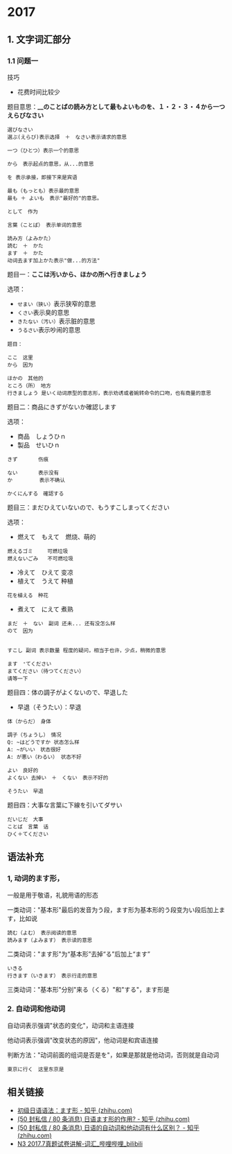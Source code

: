 # 2017

## 1. 文字词汇部分

### 1.1 问题一

技巧

- 花费时间比较少

题目意思：**__のことばの読み方として最もよいものを、１・２・３・４から一つえらびなさい**

```
選びなさい
選ぶ(えらび)表示选择　＋　なさい表示请求的意思

一つ（ひとつ）表示一个的意思

から　表示起点的意思，从...的意思

を 表示承接，即接下来是宾语

最も（もっとも）表示最的意思
最も ＋ よいも　表示"最好的"的意思。

として　作为

言葉（ことば）　表示单词的意思

読み方（よみかた）
読む　＋　かた
ます　＋　かた
动词去ます加上かた表示"做...的方法"
```

题目一：**ここは汚いから、ほかの所へ行きましょう**

选项：

- `せまい（狭い）`表示狭窄的意思
- `くさい`表示臭的意思
- `きたない（汚い）`表示脏的意思
- `うるさい`表示吵闹的意思

```
题目：

ここ　这里
から　因为

ほかの　其他的
ところ（所）　地方
行きましょう 是いく动词原型的意志形，表示劝诱或者婉转命令的口吻，也有商量的意思
```

题目二：商品にきずがないか確認します

选项：

- 商品　しょうひｎ
- 製品　せいひｎ

```
きず　		伤痕

ない　 	表示没有
か　  	 表示不确认

かくにんする　確認する　
```

题目三：まだひえていないので、もうすこしまってください

选项：

- 燃えて　もえて　燃烧、萌的

```
燃えるゴミ　   可燃垃圾
燃えないごみ   不可燃垃圾
```

- 冷えて　ひえて 变凉
- 植えて　うえて 种植

```
花を植える　种花
```

- 煮えて　にえて 煮熟

```
まだ　＋　ない　副词 还未... 还有没怎么样
のて　因为


すこし 副词 表示数量 程度的疑问，相当于也许，少点，稍微的意思

ます　⁺てください　
まてください（待つてください）
请等一下
```

题目四：体の調子がよくないので、早退した

- 早退（そうたい）：早退

```
体（からだ）　身体

調子（ちょうし）　情况
Q: ~はどうですか 状态怎么样
A: ~がいい　状态很好
A: が悪い（わるい） 状态不好

よい　良好的
よくない 去掉い　＋　くない　表示不好的

そうたい　早退
```

题目四：大事な言葉に下線を引いてダサい　

```
だいじだ　大事
ことば　言葉　话
ひく＋てください
```





## 语法补充

### 1, 动词的ます形，

一般是用于敬语，礼貌用语的形态

一类动词："基本形"最后的发音为う段，ます形为基本形的う段变为い段后加上ます，比如说

```
読む（よむ）　表示阅读的意思
読みます（よみます）　表示读的意思
```

二类动词："ます形"为“基本形”去掉“る”后加上“ます”

```
いきる　　
行きます（いきます）　表示行走的意思
```

三类动词："基本形"分别"来る（くる）"和"する"，ます形是

### 2. 自动词和他动词

自动词表示强调"状态的变化"，动词和主语连接

他动词表示强调"改变状态的原因"，他动词是和宾语连接

判断方法："动词前面的组词是否是を"，如果是那就是他动词，否则就是自动词

```
東京に行く　这里东京是
```



## 相关链接

- [初级日语语法：ます形 - 知乎 (zhihu.com)](https://zhuanlan.zhihu.com/p/41021262)
- [(50 封私信 / 80 条消息) 日语ます形的作用? - 知乎 (zhihu.com)](https://www.zhihu.com/question/534870780)
- [(50 封私信 / 80 条消息) 日语的自动词和他动词有什么区别？ - 知乎 (zhihu.com)](https://www.zhihu.com/question/21143752)
- [N3 2017.7真题试卷讲解-词汇_哔哩哔哩_bilibili](https://www.bilibili.com/video/BV1uF411o7Ht/?spm_id_from=333.337.search-card.all.click&vd_source=04feb4e499c492ad0df41bf6a53475af)



